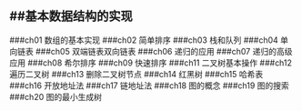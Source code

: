##基本数据结构的实现---------###ch01数组的基本实现###ch02简单排序###ch03栈和队列###ch04单向链表###ch05双端链表双向链表###ch06递归的应用###ch07递归的高级应用###ch08希尔排序###ch09快速排序###ch11二叉树基本操作###ch12遍历二叉树###ch13删除二叉树节点###ch14红黑树###ch15哈希表###ch16开放地址法###ch17链地址法###ch18图的概念###ch19 图的搜索###ch20图的最小生成树